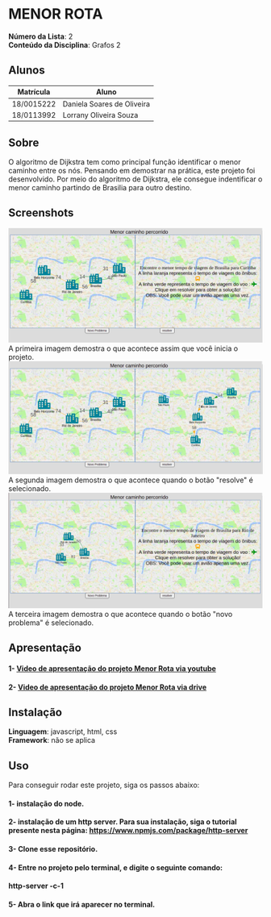 # MENOR ROTA

**Número da Lista**: 2<br>
**Conteúdo da Disciplina**: Grafos 2<br>

## Alunos
|Matrícula | Aluno |
| -- | -- |
| 18/0015222  |  Daniela Soares de Oliveira |
| 18/0113992  |  Lorrany Oliveira Souza     |

## Sobre 
O algoritmo de Dijkstra tem como principal função identificar o menor caminho entre os nós. Pensando em demostrar na prática, este projeto foi desenvolvido. Por meio do algoritmo de Dijkstra, ele consegue indentificar o menor caminho partindo de Brasilia para outro destino.  

## Screenshots
![imagem 1](/img/imagem.png)
A primeira imagem demostra o que acontece assim que você inicia o projeto.
![imagem 2](/img/imagem2.png)
A segunda imagem demostra o que acontece quando o botão "resolve" é selecionado.
![imagem 3](/img/imagem3.png)
A terceira imagem demostra o que acontece quando o botão "novo problema" é selecionado.

## Apresentação 
#### 1- [Video de apresentação do projeto Menor Rota via youtube](https://youtu.be/429-EKkSzf8)
#### 2- [Video de apresentação do projeto Menor Rota via drive](https://drive.google.com/file/d/1oQxAf-afO0fqTZmPtFIK9yX7C-AN8GRf/view?usp=sharing)


## Instalação 
**Linguagem**: javascript, html, css<br>
**Framework**: não se aplica<br>

## Uso 
Para conseguir rodar este projeto, siga os passos abaixo: 
#### 1- instalação do node.
#### 2- instalação de um http server. Para sua instalação, siga o tutorial presente nesta página: <https://www.npmjs.com/package/http-server>
#### 3- Clone esse repositório.
#### 4- Entre no projeto pelo terminal, e digite o seguinte comando: 
#### **http-server -c-1**
#### 5- Abra o link que irá aparecer no terminal.




